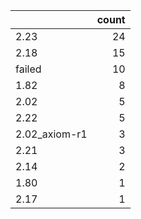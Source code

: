 |               |   count |
|:--------------|--------:|
| 2.23          |      24 |
| 2.18          |      15 |
| failed        |      10 |
| 1.82          |       8 |
| 2.02          |       5 |
| 2.22          |       5 |
| 2.02_axiom-r1 |       3 |
| 2.21          |       3 |
| 2.14          |       2 |
| 1.80          |       1 |
| 2.17          |       1 |